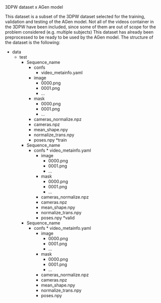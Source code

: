 3DPW dataset x AGen model

This dataset is a subset of the 3DPW dataset selected for the training, validation and testing of the AGen model. 
Not all of the videos container in the 3DPW have been included, since some of them are out of scope for the problem considered (e.g. multiple subjects)
This dataset has already been preprocessed to be ready to be used by the AGen model.
The structure of the dataset is the following:

* data 
    * test
        * Sequence_name
            * confs
                * video_metainfo.yaml
            * image
                * 0000.png
                * 0001.png
                * ...
            * mask
                * 0000.png
                * 0001.png
                * ...
            * cameras_normalize.npz
            * cameras.npz
            * mean_shape.npy
            * normalize_trans.npy
            * poses.npy
    *train 
        * Sequence_name
            * confs
                    * video_metainfo.yaml
                * image
                    * 0000.png
                    * 0001.png
                    * ...
                * mask
                    * 0000.png
                    * 0001.png
                    * ...
                * cameras_normalize.npz
                * cameras.npz
                * mean_shape.npy
                * normalize_trans.npy
                * poses.npy
    *valid 
        * Sequence_name
            * confs
                    * video_metainfo.yaml
                * image
                    * 0000.png
                    * 0001.png
                    * ...
                * mask
                    * 0000.png
                    * 0001.png
                    * ...
                * cameras_normalize.npz
                * cameras.npz
                * mean_shape.npy
                * normalize_trans.npy
                * poses.npy